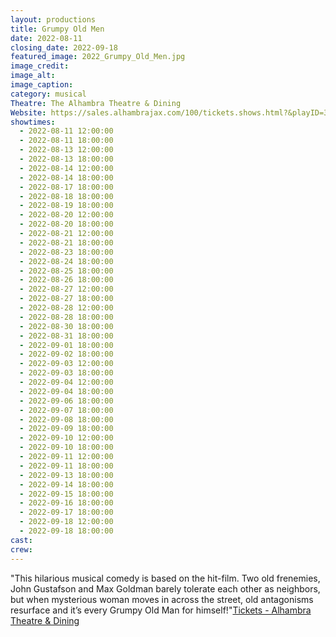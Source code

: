 ```yaml
---
layout: productions
title: Grumpy Old Men
date: 2022-08-11
closing_date: 2022-09-18
featured_image: 2022_Grumpy_Old_Men.jpg
image_credit: 
image_alt:
image_caption:
category: musical
Theatre: The Alhambra Theatre & Dining
Website: https://sales.alhambrajax.com/100/tickets.shows.html?&playID=394
showtimes: 
  - 2022-08-11 12:00:00
  - 2022-08-11 18:00:00
  - 2022-08-13 12:00:00
  - 2022-08-13 18:00:00
  - 2022-08-14 12:00:00
  - 2022-08-14 18:00:00
  - 2022-08-17 18:00:00
  - 2022-08-18 18:00:00
  - 2022-08-19 18:00:00
  - 2022-08-20 12:00:00
  - 2022-08-20 18:00:00
  - 2022-08-21 12:00:00
  - 2022-08-21 18:00:00
  - 2022-08-23 18:00:00
  - 2022-08-24 18:00:00
  - 2022-08-25 18:00:00
  - 2022-08-26 18:00:00
  - 2022-08-27 12:00:00
  - 2022-08-27 18:00:00
  - 2022-08-28 12:00:00
  - 2022-08-28 18:00:00
  - 2022-08-30 18:00:00
  - 2022-08-31 18:00:00
  - 2022-09-01 18:00:00
  - 2022-09-02 18:00:00
  - 2022-09-03 12:00:00
  - 2022-09-03 18:00:00
  - 2022-09-04 12:00:00
  - 2022-09-04 18:00:00
  - 2022-09-06 18:00:00
  - 2022-09-07 18:00:00
  - 2022-09-08 18:00:00
  - 2022-09-09 18:00:00
  - 2022-09-10 12:00:00
  - 2022-09-10 18:00:00
  - 2022-09-11 12:00:00
  - 2022-09-11 18:00:00
  - 2022-09-13 18:00:00
  - 2022-09-14 18:00:00
  - 2022-09-15 18:00:00
  - 2022-09-16 18:00:00
  - 2022-09-17 18:00:00
  - 2022-09-18 12:00:00
  - 2022-09-18 18:00:00
cast:
crew:
---
```

"This hilarious musical comedy is based on the hit-film. Two old frenemies, John Gustafson and Max Goldman barely tolerate each other as neighbors, but when mysterious woman moves in across the street, old antagonisms resurface and it’s every Grumpy Old Man for himself!"[Tickets - Alhambra Theatre & Dining](https://www.alhambrajax.com/tickets/)
